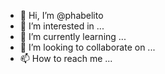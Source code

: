 - 👋 Hi, I’m @phabelito
- 👀 I’m interested in ...
- 🌱 I’m currently learning ...
- 💞️ I’m looking to collaborate on ...
- 📫 How to reach me ...

<!---
phabelito/phabelito is a ✨ special ✨ repository because its `README.md` (this file) appears on your GitHub profile.
You can click the Preview link to take a look at your changes.
--->
